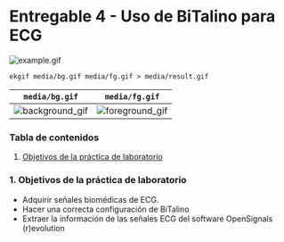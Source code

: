 # Entregable 4 - Uso de BiTalino para ECG
![example.gif](media/result.gif)


```shell
ekgif media/bg.gif media/fg.gif > media/result.gif
```

| `media/bg.gif` | `media/fg.gif` |
| --- | --- |
| ![background_gif](media/bg.gif) | ![foreground_gif](media/fg.gif) |


### Tabla de contenidos
1. [Objetivos de la práctica de laboratorio](https://github.com/jorgemedina2804/Grupo-11-Introduccion-a-Senhales-Biomedica/blob/main/Entregable%204/Entregable4.md#1-objetivos-de-la-pr%C3%A1ctica-de-laboratorio)
### 1. Objetivos de la práctica de laboratorio
- Adquirir señales biomédicas de ECG.
- Hacer una correcta configuración de BiTalino
- Extraer la información de las señales ECG del software OpenSignals (r)evolution
